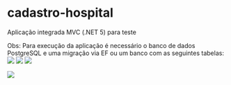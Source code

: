 # cadastro-hospital
Aplicação integrada MVC (.NET 5) para teste

Obs: Para execução da aplicação é necessário o banco de dados PostgreSQL e uma migração via EF ou um banco com as seguintes tabelas:
<br>
<img src="https://i.imgur.com/Ki0TTE2.png">
<img src="https://i.imgur.com/z4tb7gg.png">
<img src="https://i.imgur.com/Kwv1r8y.png">

<img src="https://i.imgur.com/BCLNNFc.png">
